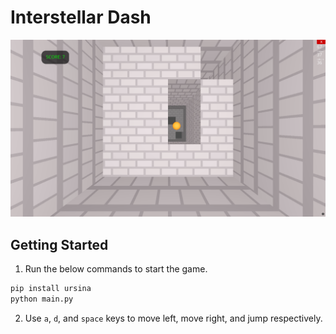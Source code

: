 # Interstellar Dash

![game](images/game.png)

## Getting Started

1. Run the below commands to start the game.

```sh
pip install ursina
python main.py
```

2. Use `a`, `d`, and `space` keys to move left, move right, and jump respectively.
